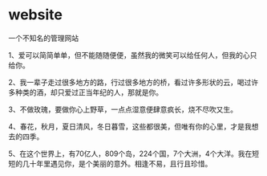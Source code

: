 # website
一个不知名的管理网站

1、爱可以简简单单，但不能随随便便，虽然我的微笑可以给任何人，但我的心只给你。

2、我一辈子走过很多地方的路，行过很多地方的桥，看过许多形状的云，喝过许多种类的酒，却只爱过正当年纪的人，那就是你。

3、不做玫瑰，要做你心上野草，一点点湿意便肆意疯长，烧不尽吹又生。

4、春花，秋月，夏日清风，冬日暮雪，这些都很美，但唯有你的心里，才是我想去的四季。

5、在这个世界上，有70亿人，809个岛，224个国，7个大洲，4个大洋。我在短短的几十年里遇见你，是个美丽的意外。相逢不易，且行且珍惜。